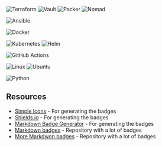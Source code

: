 ![Terraform](https://img.shields.io/badge/terraform-000000?style=for-the-badge&logo=terraform&logoColor=)
![Vault](https://img.shields.io/badge/Vault-000000?style=for-the-badge&logo=vault&logoColor=)
![Packer](https://img.shields.io/badge/Packer-000000?style=for-the-badge&logo=packer&logoColor=)
![Nomad](https://img.shields.io/badge/Nomad-000000?style=for-the-badge&logo=nomad&logoColor=)

![Ansible](https://img.shields.io/badge/Ansible-000000?style=for-the-badge&logo=ansible&logoColor=white)

![Docker](https://img.shields.io/badge/Docker-2496ED?style=for-the-badge&logo=docker&logoColor=white)

![Kubernetes](https://img.shields.io/badge/Kubernetes-326CEC?style=for-the-badge&logo=kubernetes&logoColor=white)
![Helm](https://img.shields.io/badge/Helm-007ACC?style=for-the-badge&logo=helm&logoColor=white)

![GitHub Actions](https://img.shields.io/badge/GitHub_Actions-2088FF?style=for-the-badge&logo=github-actions&logoColor=white)

![Linux](https://img.shields.io/badge/Linux-FCC624?style=for-the-badge&logo=linux&logoColor=black)
![Ubuntu](https://img.shields.io/badge/Ubuntu-E95420?style=for-the-badge&logo=ubuntu&logoColor=white)

![Python](https://img.shields.io/badge/Python-FFD43B?style=for-the-badge&logo=python&logoColor=blue)


## Resources
- [Simple Icons](https://simpleicons.org/) - For generating the badges
- [Shields.io](https://shields.io/) - For generating the badges
- [Markdown Badge Generator](https://markdown-badges.herokuapp.com/) - For generating the badges
- [Markdown badges](https://github.com/Ileriayo/markdown-badges) - Repository with a lot of badges
- [More Markdwon badges](https://github.com/alexandresanlim/Badges4-README.md-Profile) - Repository with a lot of badges